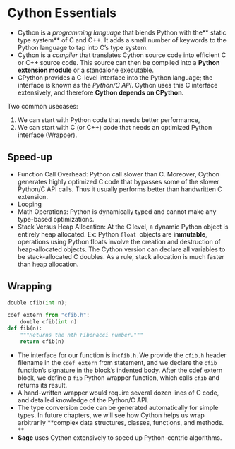# Cython Essentials

* Cython is a _programming language_ that blends Python with the** static type system** of C and C++. It adds a small number of keywords to the Python language to tap into C’s type system.
* Cython is a _compiler_ that translates Cython source code into efficient C or C++ source code. This source can then be compiled into a **Python extension module** or a standalone executable.
* CPython provides a C-level interface into the Python language; the interface is known as the _Python/C API_. Cython uses this C interface extensively, and therefore **Cython depends on CPython.**

Two common usecases:

1. We can start with Python code that needs better performance, 
2. We can start with C \(or C++\) code that needs an optimized Python interface \(Wrapper\). 

## Speed-up

* Function Call Overhead: Python call slower than C. Moreover, Cython generates highly optimized C code that bypasses some of the slower Python/C API calls. Thus it usually performs better than handwritten C extension.
* Looping
* Math Operations:  Python is dynamically typed and cannot make any type-based optimizations.
* Stack Versus Heap Allocation: At the C level, a dynamic Python object is entirely heap allocated. Ex: Python `float `objects are **immutable**, operations using Python floats involve the creation and destruction of heap-allocated objects. The Cython version can declare all variables to be stack-allocated C doubles. As a rule, stack allocation is much faster than heap allocation. 

## Wrapping

```py
double cfib(int n);

cdef extern from "cfib.h":
    double cfib(int n)
def fib(n):
    """Returns the nth Fibonacci number."""
    return cfib(n)
```

* The interface for our function is in` cfib.h. `We provide the `cfib.h` header filename in the `cdef extern` from statement, and we declare the `cfib` function’s signature in the block’s indented body. After the cdef extern block, we define a `fib` Python wrapper function, which calls `cfib` and returns its result.
* A hand-written wrapper would require several dozen lines of C code, and detailed knowledge of the Python/C API. 
* The type conversion code can be generated automatically for simple types. In future chapters, we will see how Cython helps us wrap arbitrarily **complex data structures, classes, functions, and methods. **
* **Sage** uses Cython extensively to speed up Python-centric algorithms.







